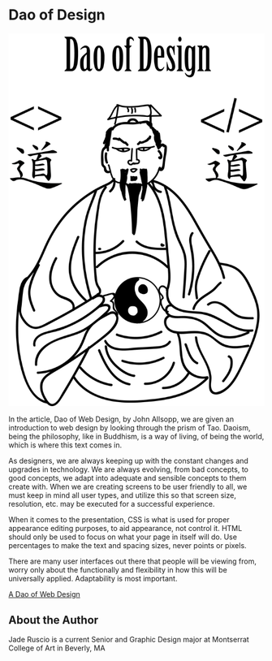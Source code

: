 # **Dao of Design**


![Alt Text](https://github.com/jaderuscio/ebb-and-flow-/blob/master/DAO.png?raw=true)


In the article, Dao of Web Design, by John Allsopp, we are given an introduction to web design by looking through the prism of Tao. Daoism, being the philosophy, like in Buddhism, is a way of living, of being the world, which is where this text comes in. 

As designers, we are always keeping up with the constant changes and upgrades in technology. We are always evolving, from bad concepts, to good concepts, we adapt into adequate and sensible concepts to them create with. 
When we are creating screens to be user friendly to all, we must keep in mind all user types, and utilize this so that screen size, resolution, etc. may be executed for a successful experience. 

When it comes to the presentation, CSS is what is used for proper appearance editing purposes, to aid appearance, not control it. HTML should only be used to focus on what your page in itself will do. Use percentages to make the text and spacing sizes, never points or pixels. 

There are many user interfaces out there that people will be viewing from, worry only about the functionally and flexibility in how this will be universally applied. Adaptability is most important.

[A Dao of Web Design](https://alistapart.com/article/dao)

## **About the Author**

Jade Ruscio is a current Senior and Graphic Design major at Montserrat College of Art in Beverly, MA 
